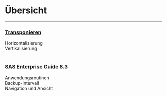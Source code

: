 # Übersicht 
--- 
<div class="jumbotron">
<div class="row mb-3">
  <div class="col-sm-4">
    <div class="card">
       <h3 class="card-header"><a href="transp.html">Transponieren</h3></a>
      <div class="card-body">
        <p class="card-text">
            <ul style="margin:0;padding:0;list-style:none;">
            <li>Horizontalisierung</li>
            <li>Vertikalisierung</li> <br> 
             </ul> 
        </p>
      </div>
    </div>
  </div>
<div class="col-sm-4">
    <div class="card">
       <h3 class="card-header"><a href="neweg.html">SAS Enterprise Guide 8.3</h3></a>
      <div class="card-body">
        <p class="card-text">
            <ul style="margin:0;padding:0;list-style:none;">
            <li>Anwendungsroutinen</li>
	    <li>Backup-Intervall</li> 
            <li>Navigation und Ansicht</li>
             </ul> 
        </p>
      </div>
    </div>
  </div>
    </div>
</div>
</div>
